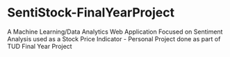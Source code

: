 # SentiStock-FinalYearProject
A Machine Learning/Data Analytics Web Application Focused on Sentiment Analysis used as a Stock Price Indicator - Personal Project done as part of TUD Final Year Project
